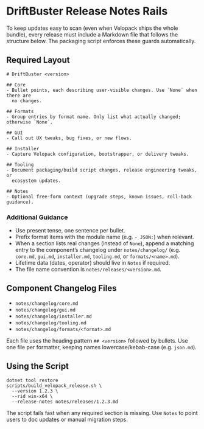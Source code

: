 # DriftBuster Release Notes Rails

To keep updates easy to scan (even when Velopack ships the whole bundle), every
release must include a Markdown file that follows the structure below. The
packaging script enforces these guards automatically.

## Required Layout

```
# DriftBuster <version>

## Core
- Bullet points, each describing user-visible changes. Use `None` when there are
  no changes.

## Formats
- Group entries by format name. Only list what actually changed; otherwise `None`.

## GUI
- Call out UX tweaks, bug fixes, or new flows.

## Installer
- Capture Velopack configuration, bootstrapper, or delivery tweaks.

## Tooling
- Document packaging/build script changes, release engineering tweaks, or
  ecosystem updates.

## Notes
- Optional free-form context (upgrade steps, known issues, roll-back guidance).
```

### Additional Guidance
- Use present tense, one sentence per bullet.
- Prefix format items with the module name (e.g. `- JSON:`) when relevant.
- When a section lists real changes (instead of `None`), append a matching entry
  to the component’s changelog under `notes/changelog/` (e.g. `core.md`,
  `gui.md`, `installer.md`, `tooling.md`, or `formats/<name>.md`).
- Lifetime data (dates, operator) should live in `Notes` if required.
- The file name convention is `notes/releases/<version>.md`.

## Component Changelog Files
- `notes/changelog/core.md`
- `notes/changelog/gui.md`
- `notes/changelog/installer.md`
- `notes/changelog/tooling.md`
- `notes/changelog/formats/<format>.md`

Each file uses the heading pattern `## <version>` followed by bullets. Use one
file per formatter, keeping names lowercase/kebab-case (e.g. `json.md`).

## Using the Script

```
dotnet tool restore
scripts/build_velopack_release.sh \
  --version 1.2.3 \
  --rid win-x64 \
  --release-notes notes/releases/1.2.3.md
```

The script fails fast when any required section is missing. Use `Notes` to point
users to doc updates or manual migration steps.
